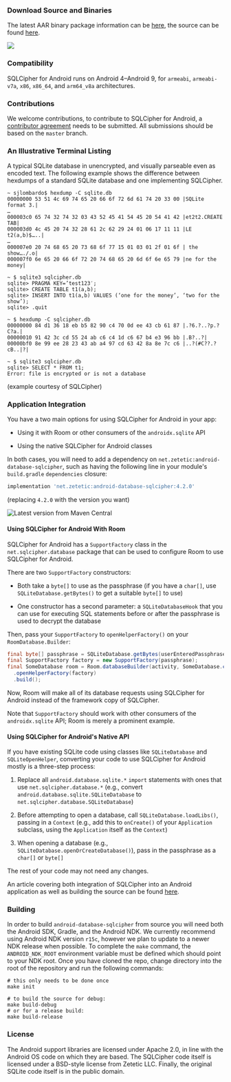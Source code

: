 ### Download Source and Binaries

The latest AAR binary package information can be [here](https://www.zetetic.net/sqlcipher/open-source), the source can be found [here](https://github.com/sqlcipher/android-database-sqlcipher).
<p><a href="https://maven-badges.herokuapp.com/maven-central/net.zetetic/android-database-sqlcipher"><img src="https://maven-badges.herokuapp.com/maven-central/net.zetetic/android-database-sqlcipher/badge.svg"></a></p>

### Compatibility

SQLCipher for Android runs on Android 4–Android 9, for `armeabi`, `armeabi-v7a`, `x86`, `x86_64`, and `arm64_v8a` architectures.
    
### Contributions

We welcome contributions, to contribute to SQLCipher for Android, a [contributor agreement](https://www.zetetic.net/contributions/) needs to be submitted. All submissions should be based on the `master` branch.

### An Illustrative Terminal Listing

A typical SQLite database in unencrypted, and visually parseable even as encoded text. The following example shows the difference between hexdumps of a standard SQLite database and one implementing SQLCipher.

```
~ sjlombardo$ hexdump -C sqlite.db
00000000 53 51 4c 69 74 65 20 66 6f 72 6d 61 74 20 33 00 |SQLite format 3.|
…
000003c0 65 74 32 74 32 03 43 52 45 41 54 45 20 54 41 42 |et2t2.CREATE TAB|
000003d0 4c 45 20 74 32 28 61 2c 62 29 24 01 06 17 11 11 |LE t2(a,b)$…..|
…
000007e0 20 74 68 65 20 73 68 6f 77 15 01 03 01 2f 01 6f | the show…./.o|
000007f0 6e 65 20 66 6f 72 20 74 68 65 20 6d 6f 6e 65 79 |ne for the money|

~ $ sqlite3 sqlcipher.db
sqlite> PRAGMA KEY=’test123′;
sqlite> CREATE TABLE t1(a,b);
sqlite> INSERT INTO t1(a,b) VALUES (‘one for the money’, ‘two for the show’);
sqlite> .quit

~ $ hexdump -C sqlcipher.db
00000000 84 d1 36 18 eb b5 82 90 c4 70 0d ee 43 cb 61 87 |.?6.?..?p.?C?a.|
00000010 91 42 3c cd 55 24 ab c6 c4 1d c6 67 b4 e3 96 bb |.B?..?|
00000bf0 8e 99 ee 28 23 43 ab a4 97 cd 63 42 8a 8e 7c c6 |..?(#C??.?cB..|?|

~ $ sqlite3 sqlcipher.db
sqlite> SELECT * FROM t1;
Error: file is encrypted or is not a database
```
(example courtesy of SQLCipher)

### Application Integration

You have a two main options for using SQLCipher for Android in your app: 

- Using it with Room or other consumers of the `androidx.sqlite` API

- Using the native SQLCipher for Android classes

In both cases, you will need to add a dependency on `net.zetetic:android-database-sqlcipher`,
such as having the following line in your module's `build.gradle` `dependencies`
closure:

```gradle
implementation 'net.zetetic:android-database-sqlcipher:4.2.0'
```

(replacing `4.2.0` with the version you want)

![Latest version from Maven Central](https://maven-badges.herokuapp.com/maven-central/net.zetetic/android-database-sqlcipher/badge.png)

#### Using SQLCipher for Android With Room

SQLCipher for Android has a `SupportFactory` class in the `net.sqlcipher.database` package
that can be used to configure Room to use SQLCipher for Android.

There are two `SupportFactory` constructors:

- Both take a `byte[]` to use as the passphrase (if you have a `char[]`, use
`SQLiteDatabase.getBytes()` to get a suitable `byte[]` to use)

- One constructor has a second parameter: a `SQLiteDatabaseHook` that you can use
for executing SQL statements before or after the passphrase is used to decrypt
the database

Then, pass your `SupportFactory` to `openHelperFactory()` on your `RoomDatabase.Builder`:

```java
final byte[] passphrase = SQLiteDatabase.getBytes(userEnteredPassphrase);
final SupportFactory factory = new SupportFactory(passphrase);
final SomeDatabase room = Room.databaseBuilder(activity, SomeDatabase.class, DB_NAME)
  .openHelperFactory(factory)
  .build();
```

Now, Room will make all of its database requests using SQLCipher for Android instead
of the framework copy of SQLCipher.

Note that `SupportFactory` should work with other consumers of the `androidx.sqlite` API;
Room is merely a prominent example.

#### Using SQLCipher for Android's Native API

If you have existing SQLite code using classes like `SQLiteDatabase` and `SQLiteOpenHelper`,
converting your code to use SQLCipher for Android mostly is a three-step process:

1. Replace all `android.database.sqlite.*` `import` statements with ones that
use `net.sqlcipher.database.*` (e.g., convert `android.database.sqlite.SQLiteDatabase`
to `net.sqlcipher.database.SQLiteDatabase`)

2. Before attempting to open a database, call `SQLiteDatabase.loadLibs()`, passing
in a `Context` (e.g., add this to `onCreate()` of your `Application` subclass, using
the `Application` itself as the `Context`)

3. When opening a database (e.g., `SQLiteDatabase.openOrCreateDatabase()`), pass
in the passphrase as a `char[]` or `byte[]`

The rest of your code may not need any changes.

An article covering both integration of SQLCipher into an Android application as well as building the source can be found [here](https://www.zetetic.net/sqlcipher/sqlcipher-for-android/).

### Building

In order to build `android-database-sqlcipher` from source you will need both the Android SDK, Gradle, and the Android NDK. We currently recommend using Android NDK version `r15c`, however we plan to update to a newer NDK release when possible. To complete the `make` command, the `ANDROID_NDK_ROOT` environment variable must be defined which should point to your NDK root. Once you have cloned the repo, change directory into the root of the repository and run the following commands:

```
# this only needs to be done once
make init

# to build the source for debug:
make build-debug
# or for a release build:
make build-release
```

### License

The Android support libraries are licensed under Apache 2.0, in line with the Android OS code on which they are based. The SQLCipher code itself is licensed under a BSD-style license from Zetetic LLC. Finally, the original SQLite code itself is in the public domain.
